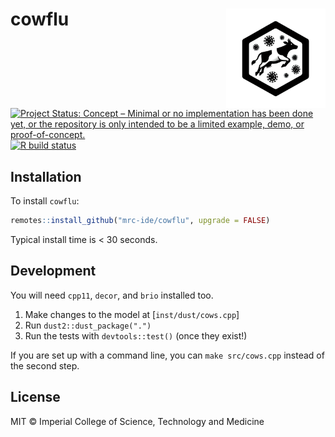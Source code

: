 # cowflu <img src='R/figures/logo.png' align="right" height="159" />

<!-- badges: start -->
[![Project Status: Concept – Minimal or no implementation has been done yet, or the repository is only intended to be a limited example, demo, or proof-of-concept.](https://www.repostatus.org/badges/latest/concept.svg)](https://www.repostatus.org/#concept)
[![R build status](https://github.com/mrc-ide/cowflu/workflows/R-CMD-check/badge.svg)](https://github.com/mrc-ide/cowflu/actions/workflows/R-CMD-check.yaml)
<!-- badges: end -->

## Installation

To install `cowflu`:

```r
remotes::install_github("mrc-ide/cowflu", upgrade = FALSE)
```

Typical install time is < 30 seconds.

## Development

You will need `cpp11`, `decor`, and `brio` installed too.

1. Make changes to the model at [`inst/dust/cows.cpp`]
2. Run `dust2::dust_package(".")`
3. Run the tests with `devtools::test()` (once they exist!)

If you are set up with a command line, you can `make src/cows.cpp` instead of the second step.

## License

MIT © Imperial College of Science, Technology and Medicine
